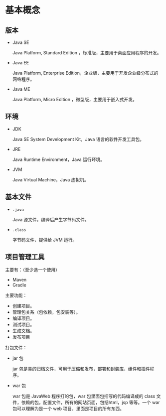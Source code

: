 # 基本概念

## 版本

- Java SE

	Java Platform, Standard Edition ，标准版，主要用于桌面应用程序的开发。

- Java EE

	Java Platform, Enterprise Edition，企业版，主要用于开发企业级分布式的网络程序。

- Java ME

	Java Platform, Micro Edition ，微型版，主要用于嵌入式开发。

## 环境

- JDK

	Java SE System Development Kit，Java 语言的软件开发工具包。 

- JRE

	Java Runtime Environment，Java 运行环境。

- JVM

	Java Virtual Machine，Java 虚拟机。

## 基本文件

- `.java`

	Java 源文件，编译后产生字节码文件。

- `.class`

	字节码文件，提供给 JVM 运行。

## 项目管理工具

主要有：（至少选一个使用）

- Maven
- Gradle

主要功能：

- 创建项目。
- 管理包关系（包依赖，包安装等）。
- 编译项目。
- 测试项目。
- 生成文档。
- 发布项目

打包文件：

- jar 包

	jar 包是类的归档文件，可用于压缩和发布，部署和封装库、组件和插件程序。

- war 包

	war 包是 JavaWeb 程序打的包，war 包里面包括写的代码编译成的 class 文件，依赖的包，配置文件，所有的网站页面，包括html，jsp 等等。一个 war 包可以理解为是一个 web 项目，里面是项目的所有东西。
